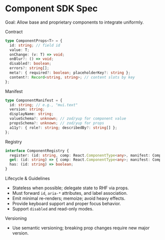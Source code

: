# Component SDK Spec

Goal: Allow base and proprietary components to integrate uniformly.

Contract
```ts
type ComponentProps<T> = {
  id: string; // field id
  value: T;
  onChange: (v: T) => void;
  onBlur?: () => void;
  disabled?: boolean;
  errors?: string[];
  meta?: { required?: boolean; placeholderKey?: string };
  content?: Record<string, string>; // content slots by key
};
```

Manifest
```ts
type ComponentManifest = {
  id: string; // e.g., "mui.text"
  version: string;
  displayName: string;
  valueSchema?: unknown; // zod/yup for component value
  propsSchema?: unknown; // zod/yup for props
  a11y?: { role?: string; describedBy?: string[] };
};
```

Registry
```ts
interface ComponentRegistry {
  register: (id: string, comp: React.ComponentType<any>, manifest: ComponentManifest) => void;
  get: (id: string) => { comp: React.ComponentType<any>; manifest: ComponentManifest } | undefined;
  has: (id: string) => boolean;
}
```

Lifecycle & Guidelines
- Stateless when possible; delegate state to RHF via props.
- Must forward `id`, `aria-*` attributes, and label association.
- Emit minimal re-renders; memoize; avoid heavy effects.
- Provide keyboard support and proper focus behavior.
- Support `disabled` and read-only modes.

Versioning
- Use semantic versioning; breaking prop changes require new major version.

